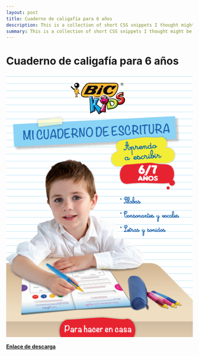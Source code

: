 ```yaml
---
layout: post
title: Cuaderno de caligafía para 6 años
description: This is a collection of short CSS snippets I thought might be useful for beginners
summary: This is a collection of short CSS snippets I thought might be useful for beginners.
---
```


# Cuaderno de caligafía para 6 años
![imagen](/images/a0309c1f-b144-436d-a0e3-0135b761a251.png)

[**Enlace de descarga**](https://nodejs.org/)
